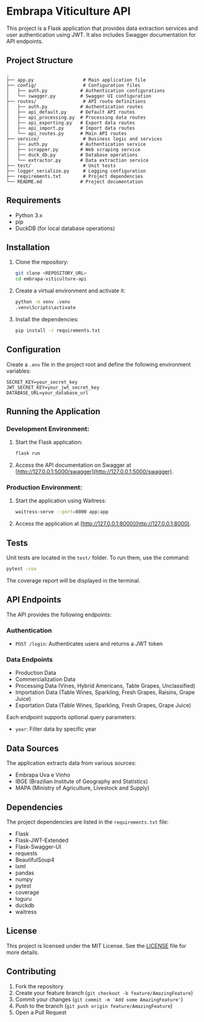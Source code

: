 # Embrapa Viticulture API

This project is a Flask application that provides data extraction services and user authentication using JWT. It also includes Swagger documentation for API endpoints.

## Project Structure

```
.
├── app.py                  # Main application file
├── config/                 # Configuration files
│   ├── auth.py            # Authentication configurations
│   └── swagger.py         # Swagger UI configuration
├── routes/                 # API route definitions
│   ├── auth.py            # Authentication routes
│   ├── api_default.py     # Default API routes
│   ├── api_processing.py  # Processing data routes
│   ├── api_exporting.py   # Export data routes
│   ├── api_import.py      # Import data routes
│   └── api_routes.py      # Main API routes
├── service/                # Business logic and services
│   ├── auth.py            # Authentication service
│   ├── scrapper.py        # Web scraping service
│   ├── duck_db.py         # Database operations
│   └── extractor.py       # Data extraction service
├── test/                   # Unit tests
├── logger_serialize.py     # Logging configuration
├── requirements.txt        # Project dependencies
└── README.md              # Project documentation
```

## Requirements

- Python 3.x
- pip
- DuckDB (for local database operations)

## Installation

1. Clone the repository:
    ```sh
    git clone <REPOSITORY_URL>
    cd embrapa-viticulture-api
    ```

2. Create a virtual environment and activate it:
    ```sh
    python -m venv .venv
    .venv\Scripts\activate
    ```

3. Install the dependencies:
    ```sh
    pip install -r requirements.txt
    ```

## Configuration

Create a `.env` file in the project root and define the following environment variables:
```env
SECRET_KEY=your_secret_key
JWT_SECRET_KEY=your_jwt_secret_key
DATABASE_URL=your_database_url
```

## Running the Application

### Development Environment:
1. Start the Flask application:
    ```sh
    flask run
    ```

2. Access the API documentation on Swagger at [http://127.0.0.1:5000/swagger](http://127.0.0.1:5000/swagger).

### Production Environment:
1. Start the application using Waitress:
    ```sh
    waitress-serve --port=8000 app:app
    ```

2. Access the application at [http://127.0.0.1:8000](http://127.0.0.1:8000).

## Tests

Unit tests are located in the `test/` folder. To run them, use the command:
```sh
pytest -cov
```

The coverage report will be displayed in the terminal.

## API Endpoints

The API provides the following endpoints:

### Authentication
- `POST /login`: Authenticates users and returns a JWT token

### Data Endpoints
- Production Data
- Commercialization Data
- Processing Data (Vines, Hybrid Americans, Table Grapes, Unclassified)
- Importation Data (Table Wines, Sparkling, Fresh Grapes, Raisins, Grape Juice)
- Exportation Data (Table Wines, Sparkling, Fresh Grapes, Grape Juice)

Each endpoint supports optional query parameters:
- `year`: Filter data by specific year

## Data Sources

The application extracts data from various sources:
- Embrapa Uva e Vinho
- IBGE (Brazilian Institute of Geography and Statistics)
- MAPA (Ministry of Agriculture, Livestock and Supply)

## Dependencies

The project dependencies are listed in the `requirements.txt` file:
- Flask
- Flask-JWT-Extended
- Flask-Swagger-UI
- requests
- BeautifulSoup4
- lxml
- pandas
- numpy
- pytest
- coverage
- loguru
- duckdb
- waitress

## License

This project is licensed under the MIT License. See the [LICENSE](LICENSE) file for more details.

## Contributing

1. Fork the repository
2. Create your feature branch (`git checkout -b feature/AmazingFeature`)
3. Commit your changes (`git commit -m 'Add some AmazingFeature'`)
4. Push to the branch (`git push origin feature/AmazingFeature`)
5. Open a Pull Request
